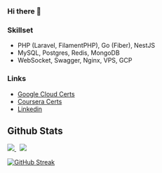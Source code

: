 ### Hi there 👋


### Skillset

- PHP (Laravel, FilamentPHP), Go (Fiber), NestJS
- MySQL, Postgres, Redis, MongoDB
- WebSocket, Swagger, Nginx, VPS, GCP

### Links

- [Google Cloud Certs](https://www.cloudskillsboost.google/public_profiles/96908bdb-d3ba-4e27-909c-f97ef86027b6/)
- [Coursera Certs](https://www.coursera.org/account/accomplishments/professional-cert/8F8V8SSL74LE/)
- [Linkedin](https://www.linkedin.com/in/lukman-ernandi/)

## Github Stats
<p align="left">
  <a href="https://github-readme-stats.vercel.app/api?username=Lukmanern">
    <img src="https://github-readme-stats.vercel.app/api?username=Lukmanern&hide_title=true&hide=stars&count_private=true&show_icons=true&border_radius=10&bg_color=21272e&title_color=4790f0&icon_color=4790f0&text_color=a8bac7&border_color=a8bac7" />
  </a>
  &nbsp
  <a href="https://github-readme-stats.vercel.app/api/top-langs/?username=Lukmanern">
    <img src="https://github-readme-stats.vercel.app/api/top-langs/?username=Lukmanern&hide=blade,shell&langs_count=4&layout=compact&card_width=230&border_radius=10&bg_color=21272e&title_color=4790f0&text_color=a8bac7&border_color=a8bac7" />
  </a>
</p>
<a href="https://git.io/streak-stats"><img src="https://github-readme-streak-stats.herokuapp.com?user=Lukmanern" alt="GitHub Streak" /></a>
